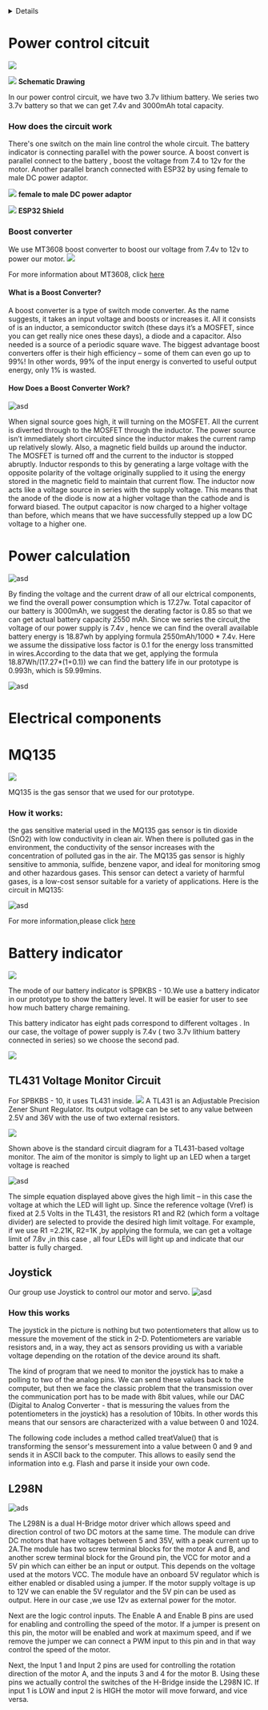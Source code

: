 <details>
<li>

 [Power control circuit]</li>
 <ul>
 <li>

   [Boost converter](https://github.com/Tristan-Technologies/EASem2Help/blob/master/Electrical_Components/electrical.md#boost-converter)
</li>
<li>

  Power calculation
</ul>
<li>

 Electrical components
</li>
<ul>
<li>

  [MQ135](https://github.com/Tristan-Technologies/EASem2Help/blob/master/Electrical_Components/electrical.md#mq135)  

 </li>
 <li>

   [Battery indicator](https://github.com/Tristan-Technologies/EASem2Help/blob/master/Electrical_Components/electrical.md#battery-indicator)  
</li>
<ul>
  <li>

   [TL431 Voltage Monitor Circuit](https://github.com/Tristan-Technologies/EASem2Help/blob/master/Electrical_Components/electrical.md#tl431-voltage-monitor-circuit)
  </li>

</ul>
<li>

  [Joystick](https://github.com/Tristan-Technologies/EASem2Help/blob/master/Electrical_Components/electrical.md#joystick)

</li>
<li>

 [L298N](https://github.com/Tristan-Technologies/EASem2Help/blob/master/Electrical_Components/electrical.md#l298n)
</details>


# Power control citcuit
![](https://github.com/Tristan-Technologies/EASem2Help/blob/master/Electrical_Components/power3.png)

![](https://github.com/Tristan-Technologies/EASem2Help/blob/master/Electrical_Components/power_circuit.png)
 **Schematic Drawing**

In our power control circuit, we have two 3.7v lithium battery. We series two 3.7v battery so that we can get 7.4v and 3000mAh total  capacity.
### How does the circuit work
There's one switch on the main line control the whole circuit.
The battery indicator is connecting parallel with the power source.
A boost convert is parallel connect to the battery , boost the voltage from 7.4 to 12v for the motor.
Another parallel branch connected with ESP32 by using female to male DC power adaptor.

![](https://github.com/Tristan-Technologies/EASem2Help/blob/master/Electrical_Components/adaptor.png)
**female to male DC power adaptor**

![](https://github.com/Tristan-Technologies/EASem2Help/blob/master/Electrical_Components/shield.png)
**ESP32 Shield**

### Boost converter
We use MT3608 boost converter to boost our voltage from 7.4v to 12v to power our motor.
![](https://github.com/Tristan-Technologies/EASem2Help/blob/master/Electrical_Components/boost_converter.png)

For more information about MT3608, click [here](https://datasheetspdf.com/pdf/909246/AEROSEMI/MT3608/1)

#### What is a Boost Converter?
A boost converter is a type of switch mode converter. As the name suggests, it takes an input voltage and boosts or increases it. All it consists of is an inductor, a semiconductor switch (these days it’s a MOSFET, since you can get really nice ones these days), a diode and a capacitor. Also needed is a source of a periodic square wave.
The biggest advantage boost converters offer is their high efficiency – some of them can even go up to 99%! In other words, 99% of the input energy is converted to useful output energy, only 1% is wasted.

#### How Does a Boost Converter Work?
![asd](https://github.com/Tristan-Technologies/EASem2Help/blob/master/Electrical_Components/Boost-Converter-2.png)

When signal source goes high, it will turning on the MOSFET. All the current is diverted through to the MOSFET through the inductor. The power source isn’t immediately short circuited since the inductor makes the current ramp up relatively slowly. Also, a magnetic field builds up around the inductor.
The MOSFET is turned off and the current to the inductor is stopped abruptly.
Inductor responds to this by generating a large voltage with the opposite polarity of the voltage originally supplied to it using the energy stored in the magnetic field to maintain that current flow.
The inductor now acts like a voltage source in series with the supply voltage. This means that the anode of the diode is now at a higher voltage than the cathode and is forward biased.
The output capacitor is now charged to a higher voltage than before, which means that we have successfully stepped up a low DC voltage to a higher one.

# Power calculation

![asd](https://github.com/Tristan-Technologies/EASem2Help/blob/master/Electrical_Components/power_consum.png)

By finding the voltage and the current draw of all our elctrical components, we find the overall power consumption which is 17.27w.
Total capacitor of our battery is 3000mAh, we suggest the derating factor is 0.85 so that we can get actual battery capacity 2550 mAh.
Since we series the circuit,the voltage of our power supply is 7.4v , hence we can find the overall available battery energy is 18.87wh by applying formula 2550mAh/1000 * 7.4v.
Here we assume the dissipative loss factor is 0.1 for the energy loss transmitted in wires.According to the data that we get, applying the formula 18.87Wh/(17.27*(1+0.1)) we can find the battery life in our prototype is 0.993h, which is 59.99mins.

![asd](https://github.com/Tristan-Technologies/EASem2Help/blob/master/Electrical_Components/Powe_calculation.png)

# Electrical components
# MQ135

![](https://github.com/Tristan-Technologies/EASem2Help/blob/master/Electrical_Components/MQ135.png)

MQ135 is the gas sensor that we used for our prototype.

### How it works:
the gas sensitive material used in the MQ135 gas sensor is tin dioxide (SnO2) with low conductivity in clean air. When there is polluted gas in the environment, the conductivity of the sensor increases with the concentration of polluted gas in the air. The MQ135 gas sensor is highly sensitive to ammonia, sulfide, benzene vapor, and ideal for monitoring smog and other hazardous gases. This sensor can detect a variety of harmful gases, is a low-cost sensor suitable for a variety of applications.
Here is the circuit in MQ135:

![asd](https://github.com/Tristan-Technologies/EASem2Help/blob/master/Electrical_Components/Gas_sensor.png)

For more information,please click [here](http://www.waveshare.net/w/upload/2/24/MQ-135-Gas-Sensor-UserManual.pdf)

# Battery indicator
![](https://github.com/Tristan-Technologies/EASem2Help/blob/master/Electrical_Components/battery_indicator.png)

The mode of our battery indicator is SPBKBS - 10.We use a battery indicator in our prototype to show the battery level.
 It will be easier for user to see how much battery charge remaining.

 This battery indicator has eight pads correspond to different voltages . In our case, the voltage of power supply is 7.4v ( two 3.7v lithium battery connected in series) so we choose the second pad.

![](https://github.com/Tristan-Technologies/EASem2Help/blob/master/Electrical_Components/back_battery_indicator.png)


## TL431 Voltage Monitor Circuit
For SPBKBS - 10, it uses TL431 inside.
![](https://github.com/Tristan-Technologies/EASem2Help/blob/master/Electrical_Components/Zener.pngx.png)
A TL431 is an Adjustable Precision Zener Shunt Regulator. Its output voltage can be set to any value between 2.5V and 36V with the use of two external resistors.


![](https://github.com/Tristan-Technologies/EASem2Help/blob/master/Electrical_Components/TL431_c.png)

Shown above is the standard circuit diagram for a TL431-based voltage monitor. The aim of the monitor is simply to light up an LED when a target voltage is reached

![asd](https://github.com/Tristan-Technologies/EASem2Help/blob/master/Electrical_Components/forumula.png)


The simple equation displayed above gives the high limit – in this case the voltage at which the LED will light up. Since the reference voltage (Vref) is fixed at 2.5 Volts in the TL431, the resistors R1 and R2 (which form a voltage divider) are selected to provide the desired high limit voltage.
For example, if we use R1 =2.21K, R2=1K ,by applying the formula, we can get a voltage limit of 7.8v ,in this case , all four LEDs will light up and indicate that our batter is fully charged.

## Joystick
Our group use Joystick to control our motor and servo.
![asd](https://github.com/Tristan-Technologies/EASem2Help/blob/master/Electrical_Components/joystick.jpg)

### How this works

The joystick in the picture is nothing but two potentiometers that allow us to messure the movement of the stick in 2-D. Potentiometers are variable resistors and, in a way, they act as sensors providing us with a variable voltage depending on the rotation of the device around its shaft.

The kind of program that we need to monitor the joystick has to make a polling to two of the analog pins. We can send these values back to the computer, but then we face the classic problem that the transmission over the communication port has to be made with 8bit values, while our DAC (Digital to Analog Converter - that is messuring the values from the potentiometers in the joystick) has a resolution of 10bits. In other words this means that our sensors are characterized with a value between 0 and 1024.

The following code includes a method called treatValue() that is transforming the sensor's messurement into a value between 0 and 9 and sends it in ASCII back to the computer. This allows to easily send the information into e.g. Flash and parse it inside your own code.


## L298N

![ads](https://github.com/Tristan-Technologies/EASem2Help/blob/master/Electrical_Components/word-image-13.png)

The L298N is a dual H-Bridge motor driver which allows speed and direction control of two DC motors at the same time. The module can drive DC motors that have voltages between 5 and 35V, with a peak current up to 2A.The module has two screw terminal blocks for the motor A and B, and another screw terminal block for the Ground pin, the VCC for motor and a 5V pin which can either be an input or output. This depends on the voltage used at the motors VCC. The module have an onboard 5V regulator which is either enabled or disabled using a jumper. If the motor supply voltage is up to 12V we can enable the 5V regulator and the 5V pin can be used as output.
Here in our case ,we use 12v as external power for the motor.

Next are the logic control inputs. The Enable A and Enable B pins are used for enabling and controlling the speed of the motor. If a jumper is present on this pin, the motor will be enabled and work at maximum speed, and if we remove the jumper we can connect a PWM input to this pin and in that way control the speed of the motor. 

Next, the Input 1 and Input 2 pins are used for controlling the rotation direction of the motor A, and the inputs 3 and 4 for the motor B. Using these pins we actually control the switches of the H-Bridge inside the L298N IC. If input 1 is LOW and input 2 is HIGH the motor will move forward, and vice versa.
